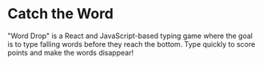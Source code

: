 # Catch the Word

"Word Drop" is a React and JavaScript-based typing game where the goal is to type falling words before they reach the bottom. Type quickly to score points and make the words disappear!
